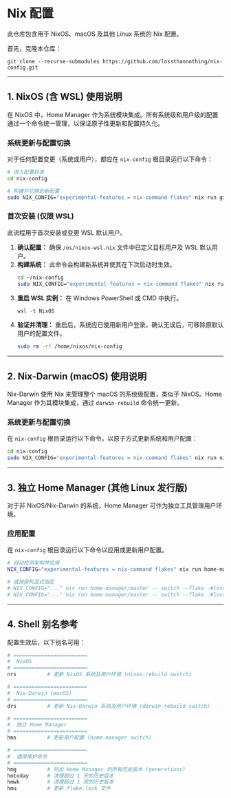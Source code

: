 
# Nix 配置

此仓库包含用于 NixOS、macOS 及其他 Linux 系统的 Nix 配置。

首先，克隆本仓库：
```
git clone --recurse-submodules https://github.com/lossthannothing/nix-config.git
```

---

## 1. NixOS (含 WSL) 使用说明

在 NixOS 中，Home Manager 作为系统模块集成。所有系统级和用户级的配置通过一个命令统一管理，以保证原子性更新和配置持久化。

### 系统更新与配置切换

对于任何配置变更（系统或用户），都应在 `nix-config` 根目录运行以下命令：
```bash
# 进入配置目录
cd nix-config

# 构建并切换到新配置
sudo NIX_CONFIG="experimental-features = nix-command flakes" nix run github:NixOS/nixpkgs/nixos-25.05#nixos-rebuild -- switch --flake .#nixos-wsl
```

### 首次安装 (仅限 WSL)

此流程用于首次安装或变更 WSL 默认用户。

1.  **确认配置：** 确保 `/os/nixos-wsl.nix` 文件中已定义目标用户及 WSL 默认用户。
2.  **构建系统：** 此命令会构建新系统并使其在下次启动时生效。
    ```bash
    cd ~/nix-config
    sudo NIX_CONFIG="experimental-features = nix-command flakes" nix run github:NixOS/nixpkgs/nixos-25.05#nixos-rebuild -- boot --flake .#nixos-wsl
    ```
3.  **重启 WSL 实例：** 在 Windows PowerShell 或 CMD 中执行。
    ```powershell
    wsl -t NixOS
    ```
4.  **验证并清理：** 重启后，系统应已使用新用户登录。确认无误后，可移除原默认用户的配置文件。
    ```bash
    sudo rm -rf /home/nixos/nix-config
    ```

---

## 2. Nix-Darwin (macOS) 使用说明

Nix-Darwin 使用 Nix 来管理整个 macOS 的系统级配置，类似于 NixOS。Home Manager 作为其模块集成，通过 `darwin-rebuild` 命令统一更新。

### 系统更新与配置切换

在 `nix-config` 根目录运行以下命令，以原子方式更新系统和用户配置：
```bash
cd nix-config
sudo NIX_CONFIG="experimental-features = nix-command flakes" nix run nix-darwin/nix-darwin-25.05#darwin-rebuild -- switch --flake .
```

---

## 3. 独立 Home Manager (其他 Linux 发行版)

对于非 NixOS/Nix-Darwin 的系统，Home Manager 可作为独立工具管理用户环境。

### 应用配置

在 `nix-config` 根目录运行以下命令以应用或更新用户配置。
```bash
# 自动检测架构并应用
NIX_CONFIG="experimental-features = nix-command flakes" nix run home-manager/master -- switch --flake .

# 或按架构显式指定
# NIX_CONFIG="..." nix run home-manager/master -- switch --flake .#loss@x86_64-linux
# NIX_CONFIG="..." nix run home-manager/master -- switch --flake .#loss@aarch64-linux
```

---

## 4. Shell 别名参考

配置生效后，以下别名可用：

```bash
# ========================
#  NixOS
# ========================
nrs          # 更新 NixOS 系统及用户环境 (nixos-rebuild switch)

# ========================
#  Nix-Darwin (macOS)
# ========================
drs          # 更新 Nix-Darwin 系统及用户环境 (darwin-rebuild switch)

# ========================
#  独立 Home Manager
# ========================
hms          # 更新用户配置 (home-manager switch)

# ========================
#  通用维护命令
# ========================
hmg          # 列出 Home Manager 的所有历史版本 (generations)
hmtoday      # 清理超过 1 天的历史版本
hmwk         # 清理超过 1 周的历史版本
hmu          # 更新 flake.lock 文件
```
